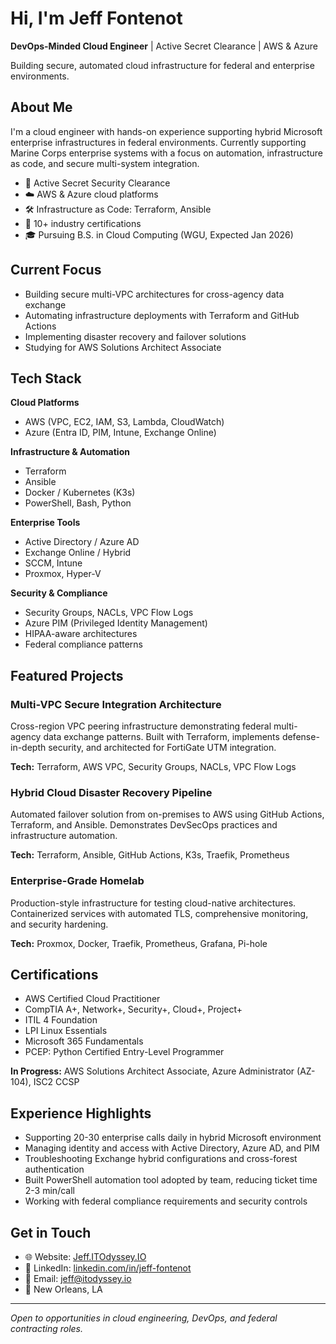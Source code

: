 # Hi, I'm Jeff Fontenot

**DevOps-Minded Cloud Engineer** | Active Secret Clearance | AWS & Azure

Building secure, automated cloud infrastructure for federal and enterprise environments.

## About Me

I'm a cloud engineer with hands-on experience supporting hybrid Microsoft enterprise infrastructures in federal environments. Currently supporting Marine Corps enterprise systems with a focus on automation, infrastructure as code, and secure multi-system integration.

- 🔐 Active Secret Security Clearance
- ☁️ AWS & Azure cloud platforms
- 🛠️ Infrastructure as Code: Terraform, Ansible
- 📜 10+ industry certifications
- 🎓 Pursuing B.S. in Cloud Computing (WGU, Expected Jan 2026)

## Current Focus

- Building secure multi-VPC architectures for cross-agency data exchange
- Automating infrastructure deployments with Terraform and GitHub Actions
- Implementing disaster recovery and failover solutions
- Studying for AWS Solutions Architect Associate

## Tech Stack

**Cloud Platforms**
- AWS (VPC, EC2, IAM, S3, Lambda, CloudWatch)
- Azure (Entra ID, PIM, Intune, Exchange Online)

**Infrastructure & Automation**
- Terraform
- Ansible
- Docker / Kubernetes (K3s)
- PowerShell, Bash, Python

**Enterprise Tools**
- Active Directory / Azure AD
- Exchange Online / Hybrid
- SCCM, Intune
- Proxmox, Hyper-V

**Security & Compliance**
- Security Groups, NACLs, VPC Flow Logs
- Azure PIM (Privileged Identity Management)
- HIPAA-aware architectures
- Federal compliance patterns

## Featured Projects

### Multi-VPC Secure Integration Architecture
Cross-region VPC peering infrastructure demonstrating federal multi-agency data exchange patterns. Built with Terraform, implements defense-in-depth security, and architected for FortiGate UTM integration.

**Tech:** Terraform, AWS VPC, Security Groups, NACLs, VPC Flow Logs

### Hybrid Cloud Disaster Recovery Pipeline
Automated failover solution from on-premises to AWS using GitHub Actions, Terraform, and Ansible. Demonstrates DevSecOps practices and infrastructure automation.

**Tech:** Terraform, Ansible, GitHub Actions, K3s, Traefik, Prometheus

### Enterprise-Grade Homelab
Production-style infrastructure for testing cloud-native architectures. Containerized services with automated TLS, comprehensive monitoring, and security hardening.

**Tech:** Proxmox, Docker, Traefik, Prometheus, Grafana, Pi-hole

## Certifications

- AWS Certified Cloud Practitioner
- CompTIA A+, Network+, Security+, Cloud+, Project+
- ITIL 4 Foundation
- LPI Linux Essentials
- Microsoft 365 Fundamentals
- PCEP: Python Certified Entry-Level Programmer

**In Progress:** AWS Solutions Architect Associate, Azure Administrator (AZ-104), ISC2 CCSP

## Experience Highlights

- Supporting 20-30 enterprise calls daily in hybrid Microsoft environment
- Managing identity and access with Active Directory, Azure AD, and PIM
- Troubleshooting Exchange hybrid configurations and cross-forest authentication
- Built PowerShell automation tool adopted by team, reducing ticket time 2-3 min/call
- Working with federal compliance requirements and security controls

## Get in Touch

- 🌐 Website: [Jeff.ITOdyssey.IO](https://Jeff.ITOdyssey.IO)
- 💼 LinkedIn: [linkedin.com/in/jeff-fontenot](https://linkedin.com/in/jeff-fontenot)
- 📧 Email: jeff@itodyssey.io
- 📍 New Orleans, LA

---

*Open to opportunities in cloud engineering, DevOps, and federal contracting roles.*
